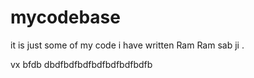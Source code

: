 # mycodebase
it is just some of my code i have written
Ram Ram sab ji .

 vx bfdb dbdfbdfbdfbdfbdfbdfbdfb

